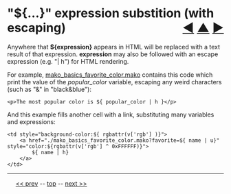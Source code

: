 "${...}" expression substition (with escaping) <span style="float:right;">[&#x25C0;](07.md) [&#x25B2;](../README.md) [&#x25BA;](09.md)</span>
=========

Anywhere that __${expression}__ appears in HTML will be replaced with a text result of that expression. __expression__ may also be followed with an escape expression (e.g. "| h") for HTML rendering.

For example, [mako_basics_favorite_color.mako](https://github.com/BrentNoorda/django_unusual/blob/master/django_unusual/mako/examples/mako_basics_favorite_color.mako) contains this code which print the value of the _popular_color_ variable, escaping any weird characters (such as "&" in "black&blue"):

    <p>The most popular color is ${ popular_color | h }</p>

And this example fills another cell with a link, substituting many variables and expressions:

    <td style="background-color:${ rgbattr(v['rgb'] )}">
        <a href="./mako_basics_favorite_color.mako?favorite=${ name | u}" style="color:${rgbattr(v['rgb'] ^ 0xFFFFFF)}">
            ${ name | h}
        </a>
    </td>

------

&nbsp;&nbsp;&nbsp;&nbsp; [&lt;&lt; prev](07.md) -- [top](../README.md) -- [next &gt;&gt;](09.md)